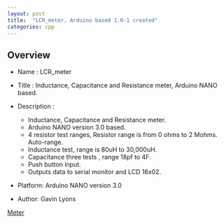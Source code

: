 ```yaml
---
layout: post
title:  "LCR_meter, Arduino based 1.0-1 created"
categories: cpp
---
```



Overview
--------------------
* Name : LCR_meter
* Title : Inductance, Capacitance and Resistance meter, Arduino NANO based.
* Description : 
	* Inductance, Capacitance and Resistance meter.
	* Arduino NANO version 3.0 based. 
	* 4 resistor test ranges,  Resistor range is from 0 ohms to 2 Mohms. Auto-range.
	* Inductance test, range is 80uH to 30,000uH.
	* Capacitance three tests , range 18pf to 4F. 
	* Push button input.
	* Outputs data to serial monitor and LCD 16x02.

* Platform: Arduino NANO version 3.0
* Author: Gavin Lyons


[Meter](https://github.com/gavinlyonsrepo/LCR_meter)
